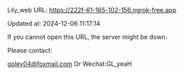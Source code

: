 Lily_web URL: https://222f-61-165-102-156.ngrok-free.app

Updated at: 2024-12-06 11:17:14

If you cannot open this URL, the server might be down.

Please contact: 

goley04@foxmail.com Or Wechat:GL_yeaH